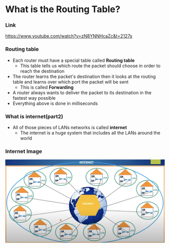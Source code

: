 # What is the Routing Table?

### Link
https://www.youtube.com/watch?v=zN8YNNHcaZc&t=2127s

### Routing table
 - Each router must have a special table called **Routing table**
   - This table tells us which route the packet should choose in order to reach the destination
  - The router learns the packet's destination then it looks at the routing table and learns over which port the packet will be sent
    - This is called **Forwarding**
 - A router always wants to deliver the packet to its destination in the fastest way possible
 - Everything above is done in milliseconds

### What is internet(part2)
 - All of those pieces of LANs networks is called **internet**
    - The internet is a huge system that includes all the LANs around the world

### Internet Image
![image info](../images/Internet.png)

